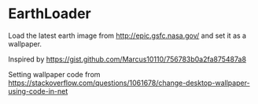 # EarthLoader
Load the latest earth image from http://epic.gsfc.nasa.gov/ and set it as a wallpaper.

Inspired by https://gist.github.com/Marcus10110/756783b0a2fa875487a8

Setting wallpaper code from https://stackoverflow.com/questions/1061678/change-desktop-wallpaper-using-code-in-net